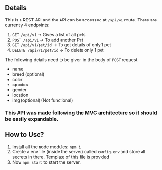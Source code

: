 ## Details

This is a REST API and the API can be accessed at `/api/v1` route. There are currently 4 endpoints: 

1. `GET /api/v1`         ->  Gives a list of all pets
2. `POST /api/v1`        -> To add another Pet
3. `GET /api/v1/pet/id` -> To get details of only 1 pet
4. `DELETE /api/v1/pet/id` -> To delete only 1 pet

The following details need to be given in the body of `POST` request
- name
- breed (optional)
- color
- species
- gender
- location
- img (optional) (Not functional)

### This API was made following the MVC architecture so it should be easily expandable. 

## How to Use? 

1. Install all the node modules: `npm i`
2. Create a env file (inside the server) called `config.env` and store all secrets in there. Template of this file is provided
3. Now `npm start` to start the server. 
